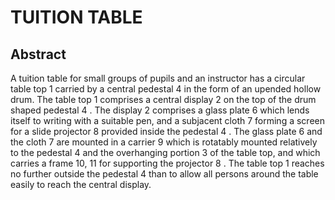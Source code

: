# TUITION TABLE

## Abstract
A tuition table for small groups of pupils and an instructor has a circular table top 1 carried by a central pedestal 4 in the form of an upended hollow drum. The table top 1 comprises a central display 2 on the top of the drum shaped pedestal 4 . The display 2 comprises a glass plate 6 which lends itself to writing with a suitable pen, and a subjacent cloth 7 forming a screen for a slide projector 8 provided inside the pedestal 4 . The glass plate 6 and the cloth 7 are mounted in a carrier 9 which is rotatably mounted relatively to the pedestal 4 and the overhanging portion 3 of the table top, and which carries a frame 10, 11 for supporting the projector 8 . The table top 1 reaches no further outside the pedestal 4 than to allow all persons around the table easily to reach the central display.